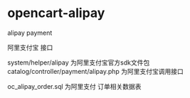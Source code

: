 # opencart-alipay
alipay payment

阿里支付宝 接口

system/helper/alipay 为阿里支付宝官方sdk文件包
catalog/controller/payment/alipay.php 为阿里支付宝调用接口

oc_alipay_order.sql 为阿里支付 订单相关数据表
